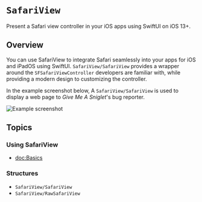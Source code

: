 # ``SafariView``

Present a Safari view controller in your iOS apps using SwiftUI on iOS 13+.

## Overview

You can use SafariView to integrate Safari seamlessly into your apps for iOS and iPadOS using SwiftUI.
``SafariView/SafariView`` provides a wrapper around the `SFSafariViewController` developers are familiar with, while
providing a modern design to customizing the controller.

In the example screenshot below, A ``SafariView/SafariView`` is used to display a web page to _Give Me A Sniglet_'s bug
reporter.

![Example screenshot](example)

## Topics

### Using SafariView

- <doc:Basics>

### Structures

- ``SafariView/SafariView``
- ``SafariView/RawSafariView``
